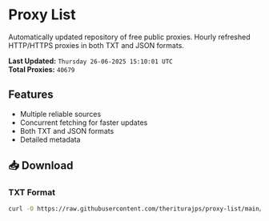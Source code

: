 # Proxy List

Automatically updated repository of free public proxies. Hourly refreshed HTTP/HTTPS proxies in both TXT and JSON formats.

**Last Updated:** `Thursday 26-06-2025 15:10:01 UTC`  
**Total Proxies:** `40679`

## Features
- Multiple reliable sources
- Concurrent fetching for faster updates
- Both TXT and JSON formats
- Detailed metadata

## 📥 Download

### TXT Format
```bash
curl -O https://raw.githubusercontent.com/theriturajps/proxy-list/main/proxies.txt